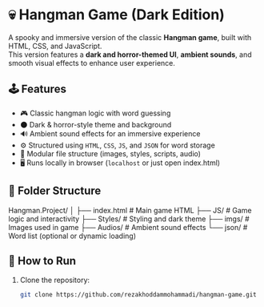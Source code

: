 # 💀 Hangman Game (Dark Edition)

A spooky and immersive version of the classic **Hangman game**, built with HTML, CSS, and JavaScript.  
This version features a **dark and horror-themed UI**, **ambient sounds**, and smooth visual effects to enhance user experience.

## 🕹 Features

- 🎮 Classic hangman logic with word guessing
- 🌑 Dark & horror-style theme and background
- 🔊 Ambient sound effects for an immersive experience
- ⚙️ Structured using `HTML`, `CSS`, `JS`, and `JSON` for word storage
- 📁 Modular file structure (images, styles, scripts, audio)
- 🖥️ Runs locally in browser (`localhost` or just open index.html)

## 📁 Folder Structure

Hangman.Project/
│
├── index.html # Main game HTML
├── JS/ # Game logic and interactivity
├── Styles/ # Styling and dark theme
├── imgs/ # Images used in game
├── Audios/ # Ambient sound effects
└── json/ # Word list (optional or dynamic loading)


## 🚀 How to Run

1. Clone the repository:
   ```bash
   git clone https://github.com/rezakhoddammohammadi/hangman-game.git

